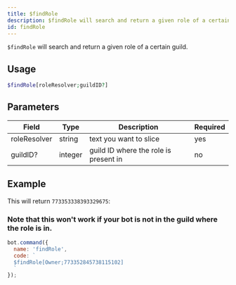```yaml
---
title: $findRole 
description: $findRole will search and return a given role of a certain guild.
id: findRole
---
```


`$findRole` will search and return a given role of a certain guild.

## Usage

```php
$findRole[roleResolver;guildID?]
```

## Parameters 


| Field     | Type    | Description                                        | Required |
|-----------|---------|----------------------------------------------------|----------|
| roleResolver      | string  | text you want to slice                             | yes      |
| guildID?     | integer  | guild ID where the role is present in          | no       |


## Example

This will return `773353338393329675`:
### Note that this won't work if your bot is not in the guild where the role is in.
```javascript
bot.command({
  name: 'findRole',
  code: `
  $findRole[Owner;773352845738115102]
  `
});
```
